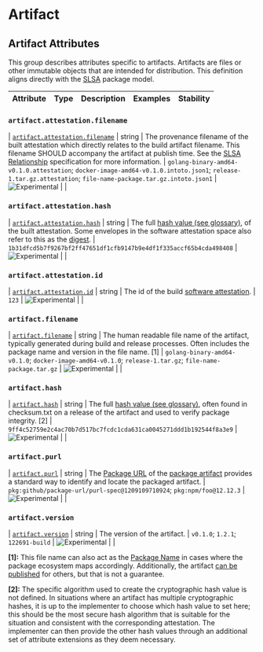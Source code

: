 <!--- Hugo front matter used to generate the website version of this page:
--->

<!-- NOTE: THIS FILE IS AUTOGENERATED. DO NOT EDIT BY HAND. -->
<!-- see templates/registry/markdown/attribute_namespace.md.j2 -->

# Artifact

## Artifact Attributes

This group describes attributes specific to artifacts. Artifacts are files or other immutable objects that are intended for distribution. This definition aligns directly with the [SLSA](https://slsa.dev/spec/v1.0/terminology#package-model) package model.

| Attribute | Type | Description | Examples | Stability |
| --------- | ---- | ----------- | -------- | --------- |

### `artifact.attestation.filename`

<a id="`artifact.attestation.filename`"></a>

| [`artifact.attestation.filename`](#`artifact.attestation.filename`) | string | The provenance filename of the built attestation which directly relates to the build artifact filename. This filename SHOULD accompany the artifact at publish time. See the [SLSA Relationship](https://slsa.dev/spec/v1.0/distributing-provenance#relationship-between-artifacts-and-attestations) specification for more information. | `golang-binary-amd64-v0.1.0.attestation`; `docker-image-amd64-v0.1.0.intoto.json1`; `release-1.tar.gz.attestation`; `file-name-package.tar.gz.intoto.json1` | ![Experimental](https://img.shields.io/badge/-experimental-blue) | |

### `artifact.attestation.hash`

<a id="`artifact.attestation.hash`"></a>

| [`artifact.attestation.hash`](#`artifact.attestation.hash`) | string | The full [hash value (see glossary)](https://nvlpubs.nist.gov/nistpubs/FIPS/NIST.FIPS.186-5.pdf), of the built attestation. Some envelopes in the software attestation space also refer to this as the [digest](https://github.com/in-toto/attestation/blob/main/spec/README.md#in-toto-attestation-framework-spec). | `1b31dfcd5b7f9267bf2ff47651df1cfb9147b9e4df1f335accf65b4cda498408` | ![Experimental](https://img.shields.io/badge/-experimental-blue) | |

### `artifact.attestation.id`

<a id="`artifact.attestation.id`"></a>

| [`artifact.attestation.id`](#`artifact.attestation.id`) | string | The id of the build [software attestation](https://slsa.dev/attestation-model). | `123` | ![Experimental](https://img.shields.io/badge/-experimental-blue) | |

### `artifact.filename`

<a id="`artifact.filename`"></a>

| [`artifact.filename`](#`artifact.filename`) | string | The human readable file name of the artifact, typically generated during build and release processes. Often includes the package name and version in the file name. [1] | `golang-binary-amd64-v0.1.0`; `docker-image-amd64-v0.1.0`; `release-1.tar.gz`; `file-name-package.tar.gz` | ![Experimental](https://img.shields.io/badge/-experimental-blue) | |

### `artifact.hash`

<a id="`artifact.hash`"></a>

| [`artifact.hash`](#`artifact.hash`) | string | The full [hash value (see glossary)](https://nvlpubs.nist.gov/nistpubs/FIPS/NIST.FIPS.186-5.pdf), often found in checksum.txt on a release of the artifact and used to verify package integrity. [2] | `9ff4c52759e2c4ac70b7d517bc7fcdc1cda631ca0045271ddd1b192544f8a3e9` | ![Experimental](https://img.shields.io/badge/-experimental-blue) | |

### `artifact.purl`

<a id="`artifact.purl`"></a>

| [`artifact.purl`](#`artifact.purl`) | string | The [Package URL](https://github.com/package-url/purl-spec) of the [package artifact](https://slsa.dev/spec/v1.0/terminology#package-model) provides a standard way to identify and locate the packaged artifact. | `pkg:github/package-url/purl-spec@1209109710924`; `pkg:npm/foo@12.12.3` | ![Experimental](https://img.shields.io/badge/-experimental-blue) | |

### `artifact.version`

<a id="`artifact.version`"></a>

| [`artifact.version`](#`artifact.version`) | string | The version of the artifact. | `v0.1.0`; `1.2.1`; `122691-build` | ![Experimental](https://img.shields.io/badge/-experimental-blue) | |

**[1]:** This file name can also act as the [Package Name](https://slsa.dev/spec/v1.0/terminology#package-model)
in cases where the package ecosystem maps accordingly.
Additionally, the artifact [can be published](https://slsa.dev/spec/v1.0/terminology#software-supply-chain)
for others, but that is not a guarantee.

**[2]:** The specific algorithm used to create the cryptographic hash value is
not defined. In situations where an artifact has multiple
cryptographic hashes, it is up to the implementer to choose which
hash value to set here; this should be the most secure hash algorithm
that is suitable for the situation and consistent with the
corresponding attestation. The implementer can then provide the other
hash values through an additional set of attribute extensions as they
deem necessary.
